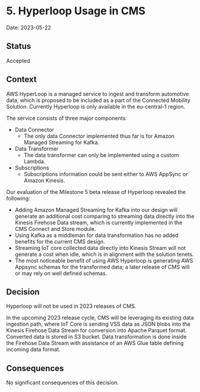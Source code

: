 # 5. Hyperloop Usage in CMS

Date: 2023-05-22

## Status

Accepted

## Context

AWS HyperLoop is a managed service to ingest and transform automotive data, which is proposed to be included as a part of the Connected Mobility Solution. Currently Hyperloop is only available in the eu-central-1 region.

The service consists of three major components:

 * Data Connector
   - The only data Connector implemented thus far is for Amazon Managed Streaming for Kafka.
 * Data Transformer
   - The data transformer can only be implemented using a custom Lambda.
 * Subscriptions
   - Subscriptions information could be sent either to AWS AppSync or Amazon Kinesis.

Our evaluation of the Milestone 5 beta release of Hyperloop revealed the following:

 * Adding Amazon Managed Streaming for Kafka into our design will generate an additional cost comparing to streaming data directly into the Kinesis Firehose Data stream, which is currently implemented in the CMS Connect and Store module.
 * Using Kafka as a middleman for data transformation has no added benefits for the current CMS design.
 * Streaming IoT core collected data directly into Kinesis Stream will not generate a cost when idle, which is in alignment with the solution tenets.
 * The most noticeable benefit of using AWS Hyperloop is generating AWS Appsync schemas for the transformed data; a later release of CMS will or may rely on well defined schemas.

## Decision

Hyperloop will not be used in 2023 releases of CMS.

In the upcoming 2023 release cycle, CMS will be leveraging its existing data ingestion path, where IoT Core is sending VSS data as JSON blobs into the Kinesis Firehose Data Stream for conversion into Apache Parquet format. Converted data is stored in S3 bucket. Data transformation is done inside the Firehose Data Stream with assistance of an AWS Glue table defining incoming data format.

## Consequences

No significant consequences of this decision.
